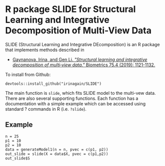# R package SLIDE for Structural Learning and Integrative Decomposition of Multi-View Data

SLIDE (Structural Learning and Integrative DEcomposition) is an R package that implements methods described in 

  * [Gaynanova, Irina, and Gen Li. *"Structural learning and integrative decomposition of multi‐view data."* Biometrics 75.4 (2019): 1121-1132.](https://doi.org/10.1111/biom.13108)

To install from Github:

``` install
devtools::install_github("irinagain/SLIDE")
```

The main function is `slide`, which fits SLIDE model to the multi-vew data. There are also several supporting functions. Each function has a documentation with a simple example which can be accessed using standard ? commands in R (i.e. `?slide`).


Example
-------
```{r}
n = 25
p1 = 10
p2 = 10
data = generateModel1(n = n, pvec = c(p1, p2))
out_slide = slide(X = data$X, pvec = c(p1,p2))
out_slide$S
```
